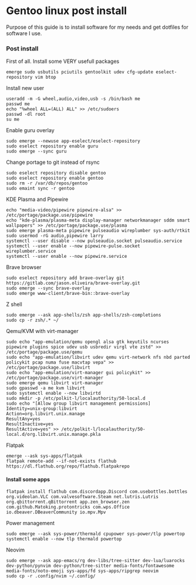# Gentoo linux post install

Purpose of this guide is to install software for my needs and get dotfiles for software I use.

### Post install

First of all. Install some VERY usefull packages
```
emerge sudo usbutils pciutils gentoolkit udev cfg-update eselect-repository vim btop
```

Install new user
```
useradd -m -G wheel,audio,video,usb -s /bin/bash me
passwd me
echo "%wheel ALL=(ALL) ALL" >> /etc/sudoers
passwd -dl root
su me
```


Enable guru overlay
```
sudo emerge --newuse app-eselect/eselect-repository
sudo eselect repository enable guru
sudo emerge --sync guru
```

Change portage to git instead of rsync
```
sudo eselect repository disable gentoo
sudo eselect repository enable gentoo
sudo rm -r /var/db/repos/gentoo
sudo emaint sync -r gentoo
```

KDE Plasma and Pipewire
```
echo "media-video/pipewire pipewire-alsa" >> /etc/portage/package.use/pipewire
echo "kde-plasma/plasma-meta display-manager networkmanager sddm smart wallpapers" >> /etc/portage/package.use/plasma
sudo emerge plasma-meta pipewire pulseaudio wireplumber sys-auth/rtkit
sudo usermod -rG audio,pipewire larry
systemctl --user disable --now pulseaudio.socket pulseaudio.service
systemctl --user enable --now pipewire-pulse.socket wireplumber.service
systemctl --user enable --now pipewire.service
```

Brave browser
```
sudo eselect repository add brave-overlay git https://gitlab.com/jason.oliveira/brave-overlay.git
sudo emerge --sync brave-overlay
sudo emerge www-client/brave-bin::brave-overlay
```

Z shell
```
sudo emerge --ask app-shells/zsh app-shells/zsh-completions
sudo cp -r zsh/.* ~/
```

Qemu/KVM with virt-manager
```
sudo echo "app-emulation/qemu opengl alsa gtk keyutils ncurses pipewire plugins spice udev usb usbredir virgl vte zstd" >> /etc/portage/package.use/qemu
sudo echo "app-emulation/libvirt udev qemu virt-network nfs nbd parted policykit pcap numa fuse macvtap vepa" >> /etc/portage/package.use/libvirt
sudo echo "app-emulation/virt-manager gui policykit" >> /etc/portage/package.use/virt-manager
sudo emerge qemu libvirt virt-manager
sudo gpasswd -a me kvm libvirt
sudo systemctl enable --now libvirtd
sudo mkdir -p /etc/polkit-l/localauthority/50-local.d
sudo echo "[Allow group libvirt management permissions]
Identity=unix-group:libvirt
Action=org.libvirt.unix.manage
ResultAny=yes
ResultInactive=yes
ResultActive=yes" >> /etc/polkit-l/localauthority/50-local.d/org.libvirt.unix.manage.pkla
```

Flatpak
```
emerge --ask sys-apps/flatpak
flatpak remote-add --if-not-exists flathub https://dl.flathub.org/repo/flathub.flatpakrepo
```
#### Install some apps
```
flatpak install flathub com.discordapp.Discord com.usebottles.bottles org.videolan.VLC com.valvesoftware.Steam net.lutris.Lutris org.qbittorrent.qBittorrent app.zen_browser.zen com.github.Matoking.protontricks com.wps.Office io.dbeaver.DBeaverCommunity io.mpv.Mpv
```

Power management
```
sudo emerge --ask sys-power/thermald cpupower sys-power/tlp powertop
systemctl enable --now tlp thermald powertop
```

Neovim
```
sudo emerge --ask app-emacs/rg dev-libs/tree-sitter dev-lua/luarocks dev-python/pynvim dev-python/tree-sitter media-fonts/fontawesome media-fonts/noto-emoji sys-apps/fd sys-apps/ripgrep neovim
sudo cp -r .config/nvim ~/.config/
```
